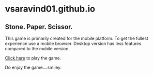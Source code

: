 # vsaravind01.github.io
<h2>Stone. Paper. Scissor.</h2>
<p>This game is primarily created for the mobile platform. To get the fullest experience use a mobile browser. Desktop version has less features compared to the mobile version.</p>
<p><a href="https://vsaravind01.github.io">Click here</a> to play the game.</p>

<p> Do enjoy the game...:smiley:</p>
